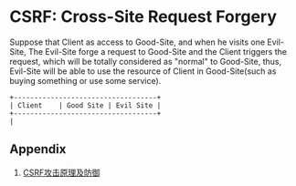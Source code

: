 # CSRF: Cross-Site Request Forgery

Suppose that Client as access to Good-Site, and when he visits one Evil-Site, The Evil-Site forge a request to Good-Site and the Client triggers the request, which will be totally considered as "normal" to Good-Site, thus, Evil-Site will be able to use the resource of Client in Good-Site(such as buying something or use some service).

```text
+-----------------------------------+
| Client    | Good Site | Evil Site |
+-----------------------------------+
|
```
## Appendix

1. [CSRF攻击原理及防御](https://www.cnblogs.com/shytong/p/5308667.html)